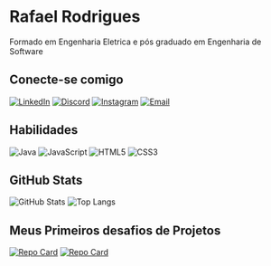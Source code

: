 # Rafael Rodrigues
Formado em Engenharia Eletrica e pós graduado em Engenharia de Software
## Conecte-se comigo
[![LinkedIn](https://img.shields.io/badge/LinkedIn-000?style=for-the-badge&logo=linkedin&logoColor=0E76A8)](https://www.linkedin.com/feed/) [![Discord](https://img.shields.io/badge/Discord-000?style=for-the-badge&logo=discord)](https://discord.com/channels/@me) [![Instagram](https://img.shields.io/badge/Instagram-000?style=for-the-badge&logo=instagram)](https://www.instagram.com/raphael_rs/) [![Email](https://img.shields.io/badge/Email-000?style=for-the-badge&logo=Email)](rafaelrds49@gmail.com)
## Habilidades
![Java](https://img.shields.io/badge/Java-000?style=for-the-badge&logo=java) ![JavaScript](https://img.shields.io/badge/JavaScript-000?style=for-the-badge&logo=javascript) ![HTML5](https://img.shields.io/badge/HTML5-000?style=for-the-badge&logo=html5) ![CSS3](https://img.shields.io/badge/CSS3-000?style=for-the-badge&logo=css3&logoColor=264CE4)
## GitHub Stats
![GitHub Stats](https://github-readme-stats.vercel.app/api?username=rafaelrsilva01&theme=transparent&bg_color=000&border_color=30A3DC&show_icons=true&icon_color=30A3DC&title_color=E94D5F&text_color=FFF) 
![Top Langs](https://github-readme-stats-git-masterrstaa-rickstaa.vercel.app/api/top-langs/?username=rafaelrsilva01&bg_color=000&border_color=30A3DC&title_color=E94D5F&text_color=FFF)
## Meus Primeiros desafios de Projetos
[![Repo Card](https://github-readme-stats.vercel.app/api/pin/?username=rafaelrsilva01&repo=ControleFluxo&bg_color=000&border_color=30A3DC&show_icons=true&icon_color=30A3DC&title_color=E94D5F&text_color=FFF)](https://github.com/rafaelrsilva01/ControleFluxo) [![Repo Card](https://github-readme-stats.vercel.app/api/pin/?username=rafaelrsilva01&repo=dio-lab-open-source&bg_color=000&border_color=30A3DC&show_icons=true&icon_color=30A3DC&title_color=E94D5F&text_color=FFF)](https://github.com/rafaelrsilva01/dio-lab-open-source)